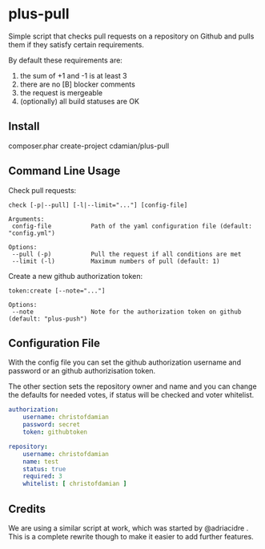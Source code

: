 plus-pull
=========
Simple script that checks pull requests on a repository on Github and pulls 
them if they satisfy certain requirements. 

By default these requirements are:

1. the sum of +1 and -1 is at least 3
2. there are no [B] blocker comments
3. the request is mergeable
4. (optionally) all build statuses are OK

Install
-------
composer.phar create-project cdamian/plus-pull

Command Line Usage
------------------

Check pull requests:

    check [-p|--pull] [-l|--limit="..."] [config-file]

    Arguments:
     config-file           Path of the yaml configuration file (default: "config.yml")

    Options:
     --pull (-p)           Pull the request if all conditions are met
     --limit (-l)          Maximum numbers of pull (default: 1)

Create a new github authorization token:

    token:create [--note="..."]

    Options:
     --note                Note for the authorization token on github (default: "plus-push")


Configuration File
------------------

With the config file you can set the github authorization username and 
password or an github authorizisation token.

The other section sets the repository owner and name and you can change
the defaults for needed votes, if status will be checked and voter 
whitelist.

```yaml
authorization:
    username: christofdamian
    password: secret
    token: githubtoken

repository:
    username: christofdamian
    name: test
    status: true
    required: 3
    whitelist: [ christofdamian ]
```

Credits
-------
We are using a similar script at work, which was started by @adriacidre .
This is a complete rewrite though to make it easier to add further features.
